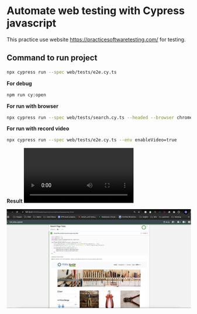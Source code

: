 # Automate web testing with Cypress javascript

This practice use website https://practicesoftwaretesting.com/ for testing. <br/>

## Command to run project

```sh
npx cypress run --spec web/tests/e2e.cy.ts
```

**For debug**
```sh
npm run cy:open
```

**For run with browser**
```sh
npx cypress run --spec web/tests/search.cy.ts --headed --browser chrome
```

**For run with record video**
```sh
npx cypress run --spec web/tests/e2e.cy.ts --env enableVideo=true 
```

**Result**
![e2e video](https://github.com/Thanasornsawan/tool_shop_cypress/raw/main/web/videos/e2e.cy.ts.mp4)

![report](https://github.com/Thanasornsawan/tool_shop_cypress/blob/main/pictures/report.png?raw=true)